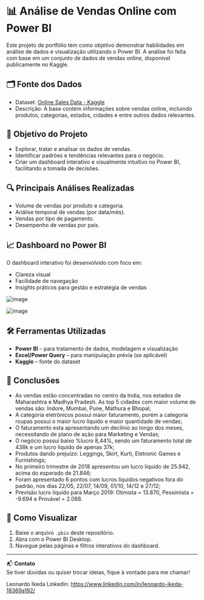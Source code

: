 # 📊 Análise de Vendas Online com Power BI

Este projeto de portfólio tem como objetivo demonstrar habilidades em análise de dados e visualização utilizando o Power BI. A análise foi feita com base em um conjunto de dados de vendas online, disponível publicamente no Kaggle.

## 🗂️ Fonte dos Dados

- Dataset: [Online Sales Data - Kaggle](https://www.kaggle.com/datasets/samruddhi4040/online-sales-data)
- Descrição: A base contém informações sobre vendas online, incluindo produtos, categorias, estados, cidades e entre outros dados relevantes.

## 🎯 Objetivo do Projeto

- Explorar, tratar e analisar os dados de vendas.
- Identificar padrões e tendências relevantes para o negócio.
- Criar um dashboard interativo e visualmente intuitivo no Power BI, facilitando a tomada de decisões.

## 🔍 Principais Análises Realizadas

- Volume de vendas por produto e categoria.
- Análise temporal de vendas (por data/mês).
- Vendas por tipo de pagamento.
- Desempenho de vendas por país.

## 📈 Dashboard no Power BI

O dashboard interativo foi desenvolvido com foco em:

- Clareza visual
- Facilidade de navegação
- Insights práticos para gestão e estratégia de vendas

![image](https://github.com/user-attachments/assets/436796b6-591f-4fb8-9a20-10b7a9257d42)

![image](https://github.com/user-attachments/assets/142e62a3-6964-43fd-822e-bc09d1632712)


## 🛠️ Ferramentas Utilizadas

- **Power BI** – para tratamento de dados, modelagem e visualização
- **Excel/Power Query** – para manipulação prévia (se aplicável)
- **Kaggle** – fonte do dataset

## 📌 Conclusões

- As vendas estão concentradas no centro da India, nos estados de Maharashtra e Madhya Pradesh. As top 5 cidades com maior volume de vendas são: Indore, Mumbai, Pune, Mathura e Bhopal;
- A categoria eletrônicos possui maior faturamento, porém a categoria roupas possui o maior lucro líquido e maior quantidade de vendas;
- O faturamento esta apresentando um declínio ao longo dos meses, necessitando de plano de ação para Marketing e Vendas;
- O negócio possui baixo %lucro 8,44%, sendo um faturamento total de 438k e um lucro líquido de apenas 37k;
- Produtos dando prejuízo: Leggings, Skirt, Kurti, Eletronic Games e Furnishings;
- No primeiro trimestre de 2018 apresentou um lucro líquido de 25.942, acima do esperado de 21.846;
- Foram apresentado 6 pontos com lucros líquidos negativos fora do padrão, nos dias 22/05, 22/07, 14/09, 01/10, 14/12 e 27/12;
- Previsão lucro líquido para Março 2019: Otimista = 13.870, Pessimista = -9.694 e Provável = 2.088.

## 📁 Como Visualizar

1. Baixe o arquivo `.pbix` deste repositório.
2. Abra com o Power BI Desktop.
3. Navegue pelas páginas e filtros interativos do dashboard.

---

📬 **Contato**  
Se tiver dúvidas ou quiser trocar ideias, fique à vontade para me chamar!

Leonardo Ikeda
Linkedin: https://www.linkedin.com/in/leonardo-ikeda-18369a192/
